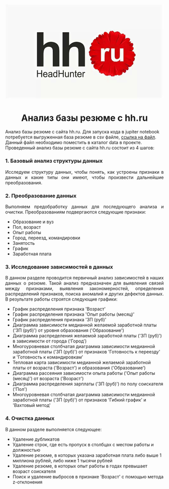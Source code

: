 ![](img/hh%20label.jpg)
# <center>Анализ базы резюме с hh.ru</center>
Анализ базы резюме с сайта hh.ru. Для запуска кода в jupiter notebook потребуется выгруженная база резюме в csv файле, [ссылка на файл](https://drive.google.com/file/d/15WeUR3ORfk3CcX32GikwN5f6XiJ60Zxj/view?usp=sharing). Данный файл необходимо поместить в каталог data в проекте.<br>Проведенный анализ базы резюме с сайта hh.ru состоит из 4 шагов:
### 1. Базовый анализ структуры данных

<div style="text-align: justify;">Исследуем структуру данных, чтобы понять, как устроены признаки в данных и какие типы они имеют, чтобы произвести дальнейшие преобразования.</div>

### 2. Преобразование данных

<div style="text-align: justify;">Выполняем предобработку данных для последующего анализа и очистки. Преобразованиям подвергаются следующие признаки:</div>

* Образование и вуз
* Пол, возраст
* Опыт работы
* Город, переезд, командировки
* Занятость
* График
* Заработная плата

### 3. Исследование зависимостей в данных

<div style="text-align: justify;">В данном разделе проводится первичный анализ зависимостей в наших данных о резюме. Такой анализ предназначен для выявления связей между признаками, выявления закономерностей, определения распределений признаков, поиска аномалий и других дефектов данных. В результате работы строятся следующие графики:</div>

* График распределения признака 'Возраст'
* График распределения признака 'Опыт работы (месяц)'
* График распределения признака 'ЗП (руб)'
* Диаграмма зависимости медианной желаемой заработной платы ('ЗП (руб)') от уровня образования ('Образование')
* Диаграмма распределения желаемой заработной платы ('ЗП (руб)') в зависимости от города ('Город')
* Многоуровневая столбчатая диаграмма зависимости медианной заработной платы ('ЗП (руб)') от признаков 'Готовность к переезду' и 'Готовность к командировкам'
* Тепловая карта зависимости медианной желаемой заработной платы от возраста ('Возраст') и образования ('Образование')
* Диаграмма рассеяния зависимости опыта работы ('Опыт работы (месяц)') от возраста ('Возраст')
* Диаграмма распределения зарплаты ('ЗП (руб)') по полу соискателя ('Пол')
* Многоуровневая столбчатая диаграмма зависимости медианной заработной платы ('ЗП (руб)') от признаков 'Гибкий график' и 'Вахтовый метод'

### 4. Очистка данных

В данном разделе выполняется следующее:

* Удаление дубликатов
* Удаление строк, где есть пропуск в столбцах с местом работы и должностью
* Удаление резюме, в которых указана заработная плата либо выше 1 миллиона рублей, либо ниже 1 тысячи рублей
* Удаление резюме, в которых опыт работы в годах превышает возраст соискателя
* Поиск и удаление выбросов в признаке 'Возраст' с помощью метода z-отклонения